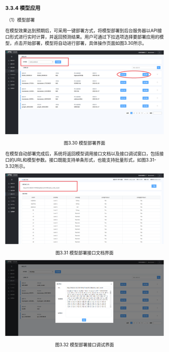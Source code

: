 ### 3.3.4 模型应用

​	（1）模型部署

​	在模型效果达到预期后，可采用一键部署方式，将模型部署到后台服务器以API接口形式进行实时计算，并返回预测结果。用户可通过下拉选项选择要部署应用的模型，点击开始部署，模型将自动进行部署，具体操作页面如图3.30所示。

![图3.30 模型部署界面](../image0227/%E6%A8%A1%E5%9E%8B%E9%83%A8%E7%BD%B2%E7%95%8C%E9%9D%A2.png)

<center>图3.30 模型部署界面</center>

​	在模型自动部署完成后，系统将返回模型调用接口文档以及接口调试窗口，包括接口的URL和模型参数。接口既能支持单条形式，也能支持批量形式，如图3.31-3.32所示。

![图3.31 模型部署接口文档界面](../image0227/%E6%A8%A1%E5%9E%8B%E9%83%A8%E7%BD%B2%E6%8E%A5%E5%8F%A3%E6%96%87%E6%A1%A3%E7%95%8C%E9%9D%A2.png)

<center>图3.31 模型部署接口文档界面</center>

![图3.32 模型部署接口调试界面](../image0227/%E6%A8%A1%E5%9E%8B%E9%83%A8%E7%BD%B2%E6%8E%A5%E5%8F%A3%E8%B0%83%E8%AF%95%E7%95%8C%E9%9D%A2.png)

<center>图3.32 模型部署接口调试界面</center>

